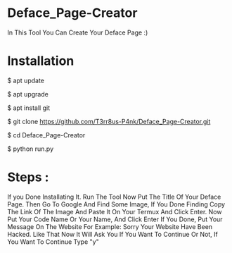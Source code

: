# Deface_Page-Creator

In This Tool You Can Create Your Deface Page :)


# Installation

$ apt update 

$ apt upgrade 

$ apt install git 

$ git clone https://github.com/T3rr8us-P4nk/Deface_Page-Creator.git 

$ cd Deface_Page-Creator 

$ python run.py


# Steps : 

If you Done Installating It. Run The Tool 
Now Put The Title Of Your Deface Page.
Then Go To Google And Find Some Image, If You Done Finding Copy The Link Of The Image And Paste It On Your Termux And Click Enter.
Now Put Your Code Name Or Your Name, And Click Enter 
If You Done, Put Your Message On The Website For Example: Sorry Your Website Have Been Hacked. Like That 
Now It Will Ask You If You Want To Continue Or Not, If You Want To Continue Type "y"
